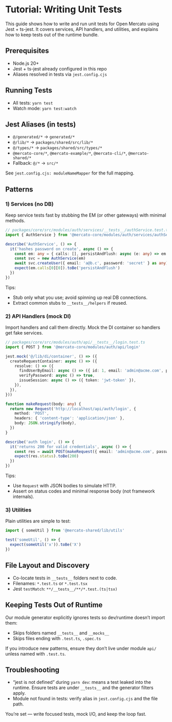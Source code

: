 # Tutorial: Writing Unit Tests

This guide shows how to write and run unit tests for Open Mercato using Jest + ts-jest. It covers services, API handlers, and utilities, and explains how to keep tests out of the runtime bundle.

## Prerequisites

- Node.js 20+
- Jest + ts-jest already configured in this repo
- Aliases resolved in tests via `jest.config.cjs`

## Running Tests

- All tests: `yarn test`
- Watch mode: `yarn test:watch`

## Jest Aliases (in tests)

- `@/generated/*` → `generated/*`
- `@/lib/*` → `packages/shared/src/lib/*`
- `@/types/*` → `packages/shared/src/types/*`
- `@mercato-core/*`, `@mercato-example/*`, `@mercato-cli/*`, `@mercato-shared/*`
- Fallback: `@/*` → `src/*`

See `jest.config.cjs: moduleNameMapper` for the full mapping.

## Patterns

### 1) Services (no DB)

Keep service tests fast by stubbing the EM (or other gateways) with minimal methods.

```ts
// packages/core/src/modules/auth/services/__tests__/authService.test.ts
import { AuthService } from '@mercato-core/modules/auth/services/authService'

describe('AuthService', () => {
  it('hashes password on create', async () => {
    const em: any = { calls: [], persistAndFlush: async (e: any) => em.calls.push(['persistAndFlush', e]) }
    const svc = new AuthService(em)
    await svc.createUser({ email: 'a@b.c', password: 'secret' } as any)
    expect(em.calls[0][0]).toBe('persistAndFlush')
  })
})
```

Tips:

- Stub only what you use; avoid spinning up real DB connections.
- Extract common stubs to `__tests__/helpers` if reused.

### 2) API Handlers (mock DI)

Import handlers and call them directly. Mock the DI container so handlers get fake services.

```ts
// packages/core/src/modules/auth/api/__tests__/login.test.ts
import { POST } from '@mercato-core/modules/auth/api/login'

jest.mock('@/lib/di/container', () => ({
  createRequestContainer: async () => ({
    resolve: () => ({
      findUserByEmail: async () => ({ id: 1, email: 'admin@acme.com', passwordHash: 'hash', tenant: { id: 1 }, organization: { id: 1 } }),
      verifyPassword: async () => true,
      issueSession: async () => ({ token: 'jwt-token' }),
    }),
  }),
}))

function makeRequest(body: any) {
  return new Request('http://localhost/api/auth/login', {
    method: 'POST',
    headers: { 'content-type': 'application/json' },
    body: JSON.stringify(body),
  })
}

describe('auth login', () => {
  it('returns 200 for valid credentials', async () => {
    const res = await POST(makeRequest({ email: 'admin@acme.com', password: 'secret' }))
    expect(res.status).toBe(200)
  })
})
```

Tips:

- Use `Request` with JSON bodies to simulate HTTP.
- Assert on status codes and minimal response body (not framework internals).

### 3) Utilities

Plain utilities are simple to test:

```ts
import { someUtil } from '@mercato-shared/lib/utils'

test('someUtil', () => {
  expect(someUtil('x')).toBe('X')
})
```

## File Layout and Discovery

- Co-locate tests in `__tests__` folders next to code.
- Filenames: `*.test.ts` or `*.test.tsx`
- Jest `testMatch`: `**/__tests__/**/*.test.(ts|tsx)`

## Keeping Tests Out of Runtime

Our module generator explicitly ignores tests so dev/runtime doesn’t import them:

- Skips folders named `__tests__` and `__mocks__`
- Skips files ending with `.test.ts`, `.spec.ts`

If you introduce new patterns, ensure they don’t live under module `api/` unless named with `.test.ts`.

## Troubleshooting

- “jest is not defined” during `yarn dev`: means a test leaked into the runtime. Ensure tests are under `__tests__` and the generator filters apply.
- Module not found in tests: verify alias in `jest.config.cjs` and the file path.

You’re set — write focused tests, mock I/O, and keep the loop fast.
